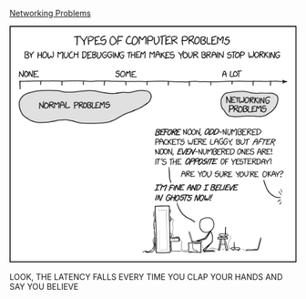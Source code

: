 [Networking Problems](https://xkcd.com/2259)

![Networking Problems](./random_comic.png)

LOOK, THE LATENCY FALLS EVERY TIME YOU CLAP YOUR HANDS AND SAY YOU BELIEVE

